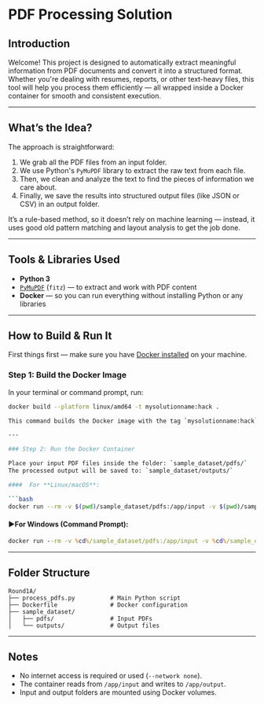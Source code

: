 # PDF Processing Solution

## Introduction

Welcome! This project is designed to automatically extract meaningful information from PDF documents and convert it into a structured format. Whether you're dealing with resumes, reports, or other text-heavy files, this tool will help you process them efficiently — all wrapped inside a Docker container for smooth and consistent execution.

---

## What’s the Idea?

The approach is straightforward:

1. We grab all the PDF files from an input folder.
2. We use Python's `PyMuPDF` library to extract the raw text from each file.
3. Then, we clean and analyze the text to find the pieces of information we care about.
4. Finally, we save the results into structured output files (like JSON or CSV) in an output folder.

It’s a rule-based method, so it doesn’t rely on machine learning — instead, it uses good old pattern matching and layout analysis to get the job done.

---

##  Tools & Libraries Used

- **Python 3**
- [`PyMuPDF`](https://pymupdf.readthedocs.io/en/latest/) (`fitz`) — to extract and work with PDF content
- **Docker** — so you can run everything without installing Python or any libraries

---

##  How to Build & Run It

First things first — make sure you have [Docker installed](https://www.docker.com/get-started/) on your machine.

### Step 1: Build the Docker Image

In your terminal or command prompt, run:

```bash
docker build --platform linux/amd64 -t mysolutionname:hack .

This command builds the Docker image with the tag `mysolutionname:hack`.

---

### Step 2: Run the Docker Container

Place your input PDF files inside the folder: `sample_dataset/pdfs/`  
The processed output will be saved to: `sample_dataset/outputs/`

####  For **Linux/macOS**:

```bash
docker run --rm -v $(pwd)/sample_dataset/pdfs:/app/input -v $(pwd)/sample_dataset/outputs:/app/output --network none mysolutionname:hack
```

#### ▶For **Windows (Command Prompt)**:

```cmd
docker run --rm -v %cd%/sample_dataset/pdfs:/app/input -v %cd%/sample_dataset/outputs:/app/output --network none mysolutionname:hack
```

---

## Folder Structure

```
Round1A/
├── process_pdfs.py          # Main Python script
├── Dockerfile               # Docker configuration
├── sample_dataset/
│   ├── pdfs/                # Input PDFs
│   └── outputs/             # Output files
```

---

## Notes

- No internet access is required or used (`--network none`).
- The container reads from `/app/input` and writes to `/app/output`.
- Input and output folders are mounted using Docker volumes.
